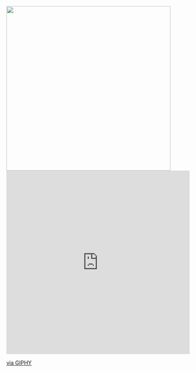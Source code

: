 <a href="https://fabianferno.com/"><img src="https://media.discordapp.net/attachments/726863508020658216/965274491603263628/giphy.gif" align="left" height="430" /></a>

<iframe src="https://giphy.com/embed/RHOwWKH5OY7buuGHNi" width="480" height="480" frameBorder="0" class="giphy-embed" allowFullScreen></iframe><p><a href="https://giphy.com/gifs/laff-tv-comedy-himym-how-i-met-your-mother-RHOwWKH5OY7buuGHNi">via GIPHY</a></p>
